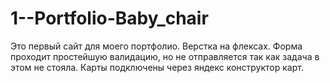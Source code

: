 # 1--Portfolio-Baby_chair

Это первый сайт для моего портфолио. Верстка на флексах. Форма проходит простейшую валидацию, но не отправляется так как задача в этом не стояла.
Карты подключены через яндекс конструктор карт.
